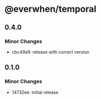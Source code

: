 # @everwhen/temporal

## 0.4.0

### Minor Changes

- cbc49a9: release with correct version

## 0.1.0

### Minor Changes

- 14732ee: initial release
